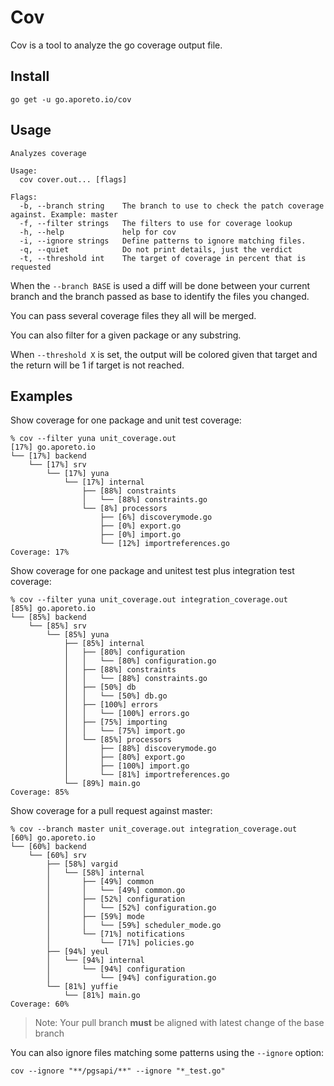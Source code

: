 # Cov

Cov is a tool to analyze the go coverage output file.

## Install

```console
go get -u go.aporeto.io/cov
```

## Usage

```console
Analyzes coverage

Usage:
  cov cover.out... [flags]

Flags:
  -b, --branch string    The branch to use to check the patch coverage against. Example: master
  -f, --filter strings   The filters to use for coverage lookup
  -h, --help             help for cov
  -i, --ignore strings   Define patterns to ignore matching files.
  -q, --quiet            Do not print details, just the verdict
  -t, --threshold int    The target of coverage in percent that is requested
```

When the `--branch BASE` is used a diff will be done between your current branch and the branch passed as base to identify the files you changed.

You can pass several coverage files they all will be merged.

You can also filter for a given package or any substring.

When `--threshold X` is set, the output will be colored given that target and the return will be 1 if target is not reached.

## Examples

Show coverage for one package and unit test coverage:
```console
% cov --filter yuna unit_coverage.out
[17%] go.aporeto.io
└── [17%] backend
    └── [17%] srv
        └── [17%] yuna
            └── [17%] internal
                ├── [88%] constraints
                │   └── [88%] constraints.go
                └── [8%] processors
                    ├── [6%] discoverymode.go
                    ├── [0%] export.go
                    ├── [0%] import.go
                    └── [12%] importreferences.go
Coverage: 17%
```

Show coverage for one package and unitest test plus integration test coverage:

```console
% cov --filter yuna unit_coverage.out integration_coverage.out
[85%] go.aporeto.io
└── [85%] backend
    └── [85%] srv
        └── [85%] yuna
            ├── [85%] internal
            │   ├── [80%] configuration
            │   │   └── [80%] configuration.go
            │   ├── [88%] constraints
            │   │   └── [88%] constraints.go
            │   ├── [50%] db
            │   │   └── [50%] db.go
            │   ├── [100%] errors
            │   │   └── [100%] errors.go
            │   ├── [75%] importing
            │   │   └── [75%] import.go
            │   └── [85%] processors
            │       ├── [88%] discoverymode.go
            │       ├── [80%] export.go
            │       ├── [100%] import.go
            │       └── [81%] importreferences.go
            └── [89%] main.go
Coverage: 85%
```


Show coverage for a pull request against master:

```console
% cov --branch master unit_coverage.out integration_coverage.out
[60%] go.aporeto.io
└── [60%] backend
    └── [60%] srv
        ├── [58%] vargid
        │   └── [58%] internal
        │       ├── [49%] common
        │       │   └── [49%] common.go
        │       ├── [52%] configuration
        │       │   └── [52%] configuration.go
        │       ├── [59%] mode
        │       │   └── [59%] scheduler_mode.go
        │       └── [71%] notifications
        │           └── [71%] policies.go
        ├── [94%] yeul
        │   └── [94%] internal
        │       └── [94%] configuration
        │           └── [94%] configuration.go
        └── [81%] yuffie
            └── [81%] main.go
Coverage: 60%
```

> Note: Your pull branch **must** be aligned with latest change of the base branch

You can also ignore files matching some patterns using the `--ignore` option:

```console
cov --ignore "**/pgsapi/**" --ignore "*_test.go"
```
